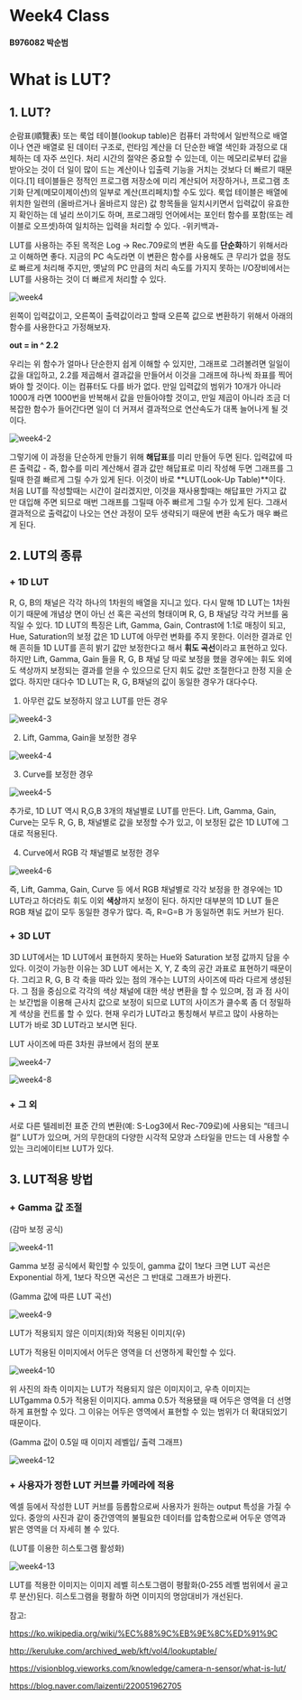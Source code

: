 # Week4 Class
#### B976082 박순범

# What is LUT?


## **1. LUT?**

 순람표(順覽表) 또는 룩업 테이블(lookup table)은 컴퓨터 과학에서 일반적으로 배열이나 연관 배열로 된 데이터 구조로, 런타임 계산을 더 단순한 배열 색인화 과정으로 대체하는 데 자주 쓰인다. 처리 시간의 절약은 중요할 수 있는데, 이는 메모리로부터 값을 받아오는 것이 더 일이 많이 드는 계산이나 입출력 기능을 거치는 것보다 더 빠르기 때문이다.[1] 테이블들은 정적인 프로그램 저장소에 미리 계산되어 저장하거나, 프로그램 초기화 단계(메모이제이션)의 일부로 계산(프리페치)할 수도 있다. 룩업 테이블은 배열에 위치한 일련의 (올바르거나 올바르지 않은) 값 항목들을 일치시키면서 입력값이 유효한지 확인하는 데 널리 쓰이기도 하며, 프로그래밍 언어에서는 포인터 함수를 포함(또는 레이블로 오프셋)하여 일치하는 입력을 처리할 수 있다. -위키백과-

 LUT를 사용하는 주된 목적은 Log -> Rec.709로의 변환 속도를 **단순화**하기 위해서라고 이해하면 좋다. 지금의 PC 속도라면 이 변환은 함수를 사용해도 큰 무리가 없을 정도로 빠르게 처리해 주지만, 옛날의 PC 만큼의 처리 속도를 가지지 못하는 I/O장비에서는 LUT를 사용하는 것이 더 빠르게 처리할 수 있다.
 
![week4](https://user-images.githubusercontent.com/70869138/94325837-5f4ca280-ffdb-11ea-8952-1a21d085a24a.png)

 왼쪽이 입력값이고, 오른쪽이 출력값이라고 할때 오른쪽 값으로 변환하기 위해서 아래의 함수를 사용한다고 가정해보자.
 
**out = in ^ 2.2**
 
 우리는 위 함수가 얼마나 단순한지 쉽게 이해할 수 있지만, 그래프로 그려볼려면 일일이 값을 대입하고, 2.2를 제곱해서 결과값을 만들어서 이것을 그래프에 하나씩 좌표를 찍어봐야 할 것이다. 이는 컴퓨터도 다를 바가 없다. 만일 입력값의 범위가 10개가 아니라 1000개 라면 1000번을 반복해서 값을 만들아야할 것이고, 만일 제곱이 아니라 조금 더 복잡한 함수가 들어간다면 일이 더 커져서 결과적으로 연산속도가 대폭 늘어나게 될 것이다.
 
 ![week4-2](https://user-images.githubusercontent.com/70869138/94326388-822c8600-ffde-11ea-9530-fe06be832534.png)
 
 그렇기에 이 과정을 단순하게 만들기 위해 **해답표**를 미리 만들어 두면 된다. 입력값에 따른 출력값 - 즉, 합수를 미리 계산해서 결과 값만 해답표로 미리 작성해 두면 그래프를 그릴때 한결 빠르게 그릴 수가 있게 된다. 이것이 바로 **LUT(Look-Up Table)**이다. 처음 LUT를 작성할때는 시간이 걸리겠지만, 이것을 재사용할때는 해답표만 가지고 값만 대입해 주면 되므로 매번 그래프를 그릴때 아주 빠르게 그릴 수가 있게 된다. 그래서 결과적으로 출력값이 나오는 연산 과정이 모두 생략되기 때문에 변환 속도가 매우 빠르게 된다.
 
## **2. LUT의 종류**

### + **1D LUT**

 R, G, B의 채널은 각각 하나의 1차원의 배열을 지니고 있다. 다시 말해 1D LUT는 1차원이기 때문에 개념상 면이 아닌 선 혹은 곡선의 형태이며 R, G, B 채널당 각각 커브를 움직일 수 있다. 1D LUT의 특징은 Lift, Gamma, Gain, Contrast에 1:1로 매칭이 되고, Hue, Saturation의 보정 값은 1D LUT에 아무런 변화를 주지 못한다. 이러한 결과로 인해 흔히들 1D LUT를 흔히 밝기 값만 보정한다고 해서 **휘도 곡선**이라고 표현하고 있다. 하지만 Lift, Gamma, Gain 들을 R, G, B 채널 당 따로 보정을 했을 경우에는 휘도 외에도 색상까지 보정되는 결과를 얻을 수 있으므로 단지 휘도 값만 조절한다고 한정 지을 순 없다. 하지만 대다수 1D LUT는 R, G, B채널의 값이 동일한 경우가 대다수다.
 
 1. 아무런 값도 보정하지 않고 LUT를 만든 경우
 
![week4-3](https://user-images.githubusercontent.com/70869138/94326543-7e4d3380-ffdf-11ea-97dd-791961110be3.png)

 2. Lift, Gamma, Gain을 보정한 경우

![week4-4](https://user-images.githubusercontent.com/70869138/94326544-80af8d80-ffdf-11ea-9a7d-396ec8582bc1.png)

 3. Curve를 보정한 경우

![week4-5](https://user-images.githubusercontent.com/70869138/94326609-07646a80-ffe0-11ea-96ff-878f5e891031.png)

 추가로, 1D LUT 역시 R,G,B 3개의 채널별로 LUT를 만든다. Lift, Gamma, Gain, Curve는 모두 R, G, B, 채널별로 값을 보정할 수가 있고, 이 보정된 값은 1D LUT에 그대로 적용된다.

 4. Curve에서 RGB 각 채널별로 보정한 경우
 
 ![week4-6](https://user-images.githubusercontent.com/70869138/94327031-611a6400-ffe3-11ea-9602-e55057c5cfc4.png)
 
 즉, Lift, Gamma, Gain, Curve 등 에서 RGB 채널별로 각각 보정을 한 경우에는 1D LUT라고 하더라도 휘도 이외 **색상**까지 보정이 된다. 하지만 대부분의 1D LUT 들은 RGB 채널 값이 모두 동일한 경우가 많다. 즉, R=G=B 가 동일하면 휘도 커브가 된다. 
 
### + **3D LUT**

 3D LUT에서는 1D LUT에서 표현하지 못하는 Hue와 Saturation 보정 값까지 담을 수 있다. 이것이 가능한 이유는 3D LUT 에서는 X, Y, Z 축의 공간 과표로 표현하기 때문이다. 그리고 R, G, B 각 축을 따라 있는 점의 개수는 LUT의 사이즈에 따라 다르게 생성된다. 그 점을 중심으로 각각의 색상 채널에 대한 색상 변환을 할 수 있으며, 점 과 점 사이는 보간법을 이용해 근사치 값으로 보정이 되므로 LUT의 사이즈가 클수록 좀 더 정밀하게 색상을 컨트롤 할 수 있다. 현재 우리가 LUT라고 통칭해서 부르고 많이 사용하는 LUT가 바로 3D LUT라고 보시면 된다.

 LUT 사이즈에 따른 3차원 큐브에서 점의 분포

![week4-7](https://user-images.githubusercontent.com/70869138/94327174-37157180-ffe4-11ea-8332-d88e1ee5efd2.png)

![week4-8](https://user-images.githubusercontent.com/70869138/94336178-16690e00-001c-11eb-82c6-4e71c75c1635.png)


### + **그 외**

 서로 다른 텔레비전 표준 간의 변환(예: S-Log3에서 Rec-709로)에 사용되는 “테크니컬” LUT가 있으며, 거의 무한대의 다양한 시각적 모양과 스타일을 만드는 데 사용할 수 있는 크리에이티브 LUT가 있다.



## **3. LUT적용 방법**

### + **Gamma 값 조절**

(감마 보정 공식)

![week4-11](https://user-images.githubusercontent.com/70869138/94336890-6dbdad00-0021-11eb-919f-c9093d97d606.png)

 Gamma 보정 공식에서 확인할 수 있듯이, gamma 값이 1보다 크면 LUT 곡선은 Exponential 하게, 1보다 작으면 곡선은 그 반대로 그래프가 바뀐다.

(Gamma 값에 따른 LUT 곡선)

![week4-9](https://user-images.githubusercontent.com/70869138/94336815-ea03c080-0020-11eb-8df7-af09742cd12b.png)

LUT가 적용되지 않은 이미지(좌)와 적용된 이미지(우) 

LUT가 적용된 이미지에서 어두은 영역을 더 선명하게 확인할 수 있다.

![week4-10](https://user-images.githubusercontent.com/70869138/94336888-68606280-0021-11eb-9286-1161f9af8df8.png)

 위 사진의 좌측 이미지는 LUT가 적용되지 않은 이미지이고, 우측 이미지는 LUTgamma 0.5가 적용된 이미지다. amma 0.5가 적용됐을 때 어두은 영역을 더 선명하게 표현할 수 있다. 그 이유는 어두은 영역에서 표현할 수 있는 범위가 더 확대되었기 때문이다.

(Gamma 값이 0.5일 때 이미지 레벨입/ 출력 그래프)

![week4-12](https://user-images.githubusercontent.com/70869138/94336984-f8061100-0021-11eb-9da5-4acd4dddd073.png)


### + **사용자가 정한 LUT 커브를 카메라에 적용**

 엑셀 등에서 작성한 LUT 커브를 등롭함으로써 사용자가 원하는 output 특성을 가질 수 있다. 중앙의 사진과 같이 중간영역의 불필요한 데이터를 압축함으로써 어두운 영역과 밝은 영역을 더 자세히 볼 수 있다.

(LUT를 이용한 히스토그램 활성화)

![week4-13](https://user-images.githubusercontent.com/70869138/94337104-e2ddb200-0022-11eb-8abe-300657b1e0b4.png)

 LUT를 적용한 이미지는 이미지 레벨 히스토그램이 평활화(0-255 레벨 범위에서 골고루 분산)된다. 히스토그램을 평활하 하면 이미지의 명암대비가 개선된다.
 
 
 참고:
 
 https://ko.wikipedia.org/wiki/%EC%88%9C%EB%9E%8C%ED%91%9C
 
 http://keruluke.com/archived_web/kft/vol4/lookuptable/
 
 https://visionblog.vieworks.com/knowledge/camera-n-sensor/what-is-lut/
 
 https://blog.naver.com/laizenti/220051962705
